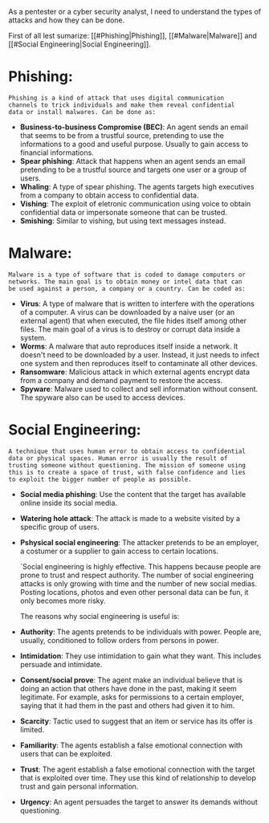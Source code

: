As a pentester or a cyber security analyst, I need to understand the types of attacks and how they can be done.

First of all lest sumarize: [[#Phishing|Phishing]], [[#Malware|Malware]] and [[#Social Engineering|Social Engineering]].

# Phishing:

	Phishing is a kind of attack that uses digital communication
	channels to trick individuals and make them reveal confidential
	data or install malwares. Can be done as:

* **Business-to-business Compromise (BEC)**: An agent sends an email that seems to be from a trustful source, pretending to use the informations to a good and useful purpose. Usually to gain access to financial informations.
* **Spear phishing**: Attack that happens when an agent sends an email pretending to be a trustful source and targets one user or a group of users.
* **Whaling**: A type of spear phishing. The agents targets high executives from a company to obtain access to confidential data.
* **Vishing**: The exploit of eletronic communication using voice to obtain confidential data or impersonate someone that can be trusted.
* **Smishing**: Similar to vishing, but using text messages instead.

# Malware:

	Malware is a type of software that is coded to damage computers or
	networks. The main goal is to obtain money or intel data that can 
	be used against a person, a company or a country. Can be coded as:

* **Virus**: A type of malware that is written to interfere with the operations of a computer. A virus can be downloaded by a naive user (or an external agent) that when executed, the file hides itself among other files. The main goal of a virus is to destroy or corrupt data inside a system.
* **Worms**: A malware that auto reproduces itself inside a network. It doesn't need to be downloaded by a user. Instead, it just needs to infect one system and then reproduces itself to contaminate all other devices.
* **Ransomware**: Malicious attack in which external agents encrypt data from a company and demand payment to restore the access.
* **Spyware**: Malware used to collect and sell information without consent. The spyware also can be used to access devices. 

# Social Engineering: 

	A technique that uses human error to obtain access to confidential
	data or physical spaces. Human error is usually the result of
	trusting someone without questioning. The mission of someone using
	this is to create a space of trust, with false confidence and lies
	to exploit the bigger number of people as possible.

* **Social media phishing**: Use the content that the target has available online inside its social media. 
* **Watering hole attack**: The attack is made to a website visited by a specific group of users.
* **Pshysical social engineering**: The attacker pretends to be an employer, a costumer or a supplier to gain access to certain locations.

	`Social engineering is highly effective. This happens because people are prone to trust and respect authority. The number of social engineering attacks is only growing with time and the number of new social medias. Posting locations, photos and even other personal data can be fun, it only becomes more risky.

	The reasons why social engineering is useful is:

* **Authority**: The agents pretends to be individuals with power. People are, usually, conditioned to follow orders from persons in power.
* **Intimidation**: They use intimidation to gain what they want. This includes persuade and intimidate. 
* **Consent/social prove**: The agent make an individual believe that is doing an action that others have done in the past, making it seem legitimate. For example, asks for permissions to a certain employer, saying that it had them in the past and others had given it to him.
* **Scarcity**: Tactic used to suggest that an item or service has its offer is limited.
* **Familiarity**: The agents establish a false emotional connection with users that can be exploited.
* **Trust**: The agent establish a false emotional connection with the target that is exploited over time. They use this kind of relationship to develop trust and gain personal information.
* **Urgency**: An agent persuades the target to answer its demands without questioning. 